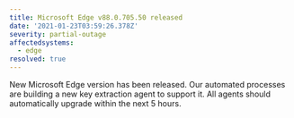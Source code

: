 ```yaml
---
title: Microsoft Edge v88.0.705.50 released
date: '2021-01-23T03:59:26.378Z'
severity: partial-outage
affectedsystems:
  - edge
resolved: true
---
```

New Microsoft Edge version has been released. Our automated processes are building a new key extraction agent to support it. All agents should automatically upgrade within the next 5 hours.

<!--- language code: en -->
